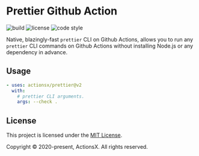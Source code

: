 # Prettier Github Action

![build][build-badge] ![license][license-badge] ![code style][code-style-badge]

Native, blazingly-fast `prettier` CLI on Github Actions, allows you to run any
`prettier` CLI commands on Github Actions without installing Node.js or any
dependency in advance.

## Usage

```yml
- uses: actionsx/prettier@v2
  with:
    # prettier CLI arguments.
    args: --check .
```

## License

This project is licensed under the [MIT License][license-file].

Copyright © 2020-present, ActionsX. All rights reserved.

<!-- Links -->

[license-file]: /LICENSE

<!-- Badges -->

[build-badge]:
  https://img.shields.io/github/workflow/status/actionsx/prettier/CI
[license-badge]: https://img.shields.io/github/license/actionsx/prettier
[code-style-badge]:
  https://img.shields.io/badge/code%20style-prettier-ff69b4?logo=prettier&logoColor=white
